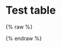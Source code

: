 # Test table

{% raw %}
<div id="diplay_description"> </div>
{% endraw %}

<script>
async function getSyntax() {
  const response = await fetch('./syntax.0.json')
  data = await 
  return response.json();
}
  
$(document).ready(function() {
  hu = window.location.search.substring(1);
  searchfor = hu.split("=");
  if( searchfor[0]=="action" ) {
      try 
      {
      response = await fetch('./syntax.0.json');
      syntax = await response.json();
      console.log(syntax);
      document.getElementById("diplay_description").innerHTML = "<b>Showing lessons that use </br></br>" + searchfor[1] + " (action) " + "</b>";
      }
      catch(error)
      {
      }
  }  
});
</script>
